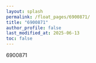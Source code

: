 ```yaml
---
layout: splash
permalink: /float_pages/6900871/
title: "6900871"
author_profile: false
last_modified_at: 2025-06-13
toc: false
---
```

 
6900871
